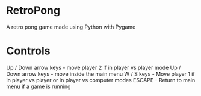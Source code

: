 # RetroPong
A retro pong game made using Python with Pygame

# Controls

Up / Down arrow keys - move player 2 if in player vs player mode
Up / Down arrow keys - move inside the main menu
W / S keys - Move player 1 if in player vs player or in player vs computer modes
ESCAPE - Return to main menu if a game is running 

